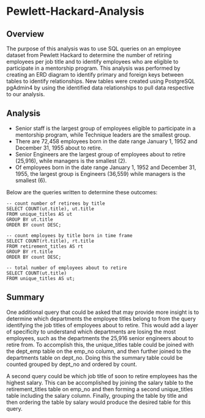 # Pewlett-Hackard-Analysis

## Overview

The purpose of this analysis was to use SQL queries on an employee dataset from Pewlett Hackard to determine the number of retiring employees 
per job title and to identify employees who are eligible to participate in a mentorship program. This analysis was performed by creating an ERD
diagram to identify primary and foreign keys between tables to identify relationships. New tables were created using PostgreSQL pgAdmin4 by using 
the identified data relationships to pull data respective to our analysis.

## Analysis

* Senior staff is the largest group of employees eligible to participate in a mentorship program, 
while Technique leaders are the smallest group.
* There are 72,458 employees born in the date range January 1, 1952 and December 31, 1955 about to retire.
* Senior Engineers are the largest group of employees about to retire (25,916), while managers is the smallest (2).
* Of employees born in the date range January 1, 1952 and December 31, 1955, the largest group is Engineers (36,559)
while managers is the smallest (6).

Below are the queries written to determine these outcomes:
```
-- count number of retirees by title
SELECT COUNT(ut.title), ut.title
FROM unique_titles AS ut
GROUP BY ut.title
ORDER BY count DESC;
```

```
-- count employees by title born in time frame
SELECT COUNT(rt.title), rt.title
FROM retirement_titles AS rt
GROUP BY rt.title
ORDER BY count DESC;
```

```
-- total number of employees about to retire
SELECT COUNT(ut.title)
FROM unique_titles AS ut;
```

## Summary

One additional query that could be asked that may provide more insight is to determine which departments the employee titles
belong to from the query identifying the job titles of employees about to retire. This would add a layer of specificity to 
understand which departments are losing the most employees, such as the departments the 25,916 senior engineers about to retire
from. To accomplish this, the unique_titles table could be joined with  the dept_emp table on the emp_no column, and then further
joined to the departments table on dept_no. Doing this the summary table could be counted grouped by dept_no and ordered by count.

A second query could be which job title of soon to retire employees has the highest salary. This can be accomplished by joining the salary table 
to the retirement_titles table on emp_no and then forming a second unique_titles table including the salary column. Finally, grouping the table by 
title and then ordering the table by salary would produce the desired table for this query.
